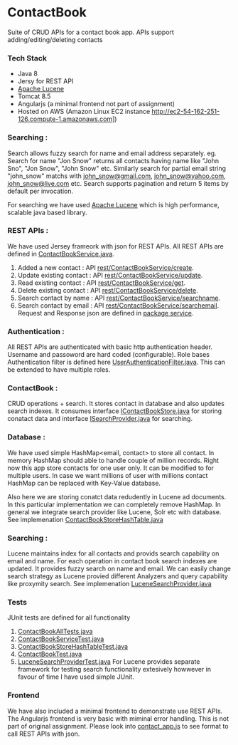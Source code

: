 # ContactBook
Suite of CRUD APIs for a contact book app. APIs support adding/editing/deleting contacts

### Tech Stack
* Java 8
* Jersy for REST API
* [Apache Lucene](https://lucene.apache.org)
* Tomcat 8.5
* Angularjs (a minimal frontend not part of assignment)
* Hosted on AWS (Amazon Linux EC2 instance http://ec2-54-162-251-126.compute-1.amazonaws.com])

### Searching :
Search allows fuzzy search for name and email address separately.
eg. Search for name  "Jon Snow" returns all contacts having name like "John Sno", "Jon Snow", "John Snow" etc.
Similarly search for partial email string "john_snow" matchs with john_snow@gmail.com, john_snow@yahoo.com, john_snow@live.com etc.
Search supports pagination and return 5 items by default per invocation.

For searching we have used [Apache Lucene](https://lucene.apache.org) which is high performance, scalable java based library. 

### REST APIs :
We have used Jersey frameork with json for REST APIs.
All REST APIs are defined in [ContactBookService.java](https://github.com/pedke/ContactBook/blob/master/ContactBookRestAPI/src/com/contactbook/service/ContactBookService.java).
1. Added a new contact : API [rest/ContactBookService/create](https://github.com/pedke/ContactBook/blob/master/ContactBookRestAPI/src/com/contactbook/service/ContactBookService.java#L43-L80).
2. Update existing contact : API [rest/ContactBookService/update](https://github.com/pedke/ContactBook/blob/master/ContactBookRestAPI/src/com/contactbook/service/ContactBookService.java#L86-L123).
3. Read existing contact : API [rest/ContactBookService/get](https://github.com/pedke/ContactBook/blob/master/ContactBookRestAPI/src/com/contactbook/service/ContactBookService.java#L130-L160).
4. Delete existing contact : API [rest/ContactBookService/delete](https://github.com/pedke/ContactBook/blob/master/ContactBookRestAPI/src/com/contactbook/service/ContactBookService.java#L168-L195).
5. Search contact by name : API [rest/ContactBookService/searchname](https://github.com/pedke/ContactBook/blob/master/ContactBookRestAPI/src/com/contactbook/service/ContactBookService.java#L203-L241).
6. Search contact by email : API [rest/ContactBookService/searchemail](https://github.com/pedke/ContactBook/blob/master/ContactBookRestAPI/src/com/contactbook/service/ContactBookService.java#L248-L287).
<br/>Request and Response json are defined in [package service](https://github.com/pedke/ContactBook/tree/master/ContactBookRestAPI/src/com/contactbook/service).

### Authentication :
All REST APIs are authenticated with basic http authentication header. Username and passoword are hard coded (configurable). Role bases Authentication filter is defined here [UserAuthenticationFilter.java](https://github.com/pedke/ContactBook/blob/master/ContactBookRestAPI/src/com/contactbook/service/UserAuthenticationFilter.java). This can be extended to have multiple roles.   

### ContactBook : 
CRUD operations + search. It stores contact in database and also updates search indexes. It consumes interface [IContactBookStore.java](https://github.com/pedke/ContactBook/blob/master/ContactBookRestAPI/src/com/contactbook/IContactBookStore.java) for storing conatact data and interface [ISearchProvider.java](https://github.com/pedke/ContactBook/blob/master/ContactBookRestAPI/src/com/contactbook/ISearchProvider.java) for searching.

### Database :
We have used simple HashMap<email, contact> to store all contact. In memory HashMap should able to handle couple of million records.
Right now this app store contacts for one user only. It can be modified to for multiple users. In case we want millions of user with millions contact HashMap can be replaced with Key-Value database.

Also here we are storing conatct data redudently in Lucene ad documents. In this particular implementation we can completely remove HashMap. In general we integrate search provider like Lucene, Solr etc with database.
See implemenation [ContactBookStoreHashTable.java](https://github.com/pedke/ContactBook/blob/master/ContactBookRestAPI/src/com/contactbook/ContactBookStoreHashTable.java)

### Searching :
Lucene maintains index for all contacts and provids search capability on email and name. For each operation in contact book search indexes are updated. It provides fuzzy search on name and email. We can easily change search strategy as Lucene provied different Analyzers and query capability like proxymity search.
See implemenation [LuceneSearchProvider.java](https://github.com/pedke/ContactBook/blob/master/ContactBookRestAPI/src/com/contactbook/LuceneSearchProvider.java)

### Tests
JUnit tests are defined for all functionality
1. [ContactBookAllTests.java](https://github.com/pedke/ContactBook/blob/master/ContactBookRestAPI/src/test/ContactBookAllTests.java)
2. [ContactBookServiceTest.java](https://github.com/pedke/ContactBook/blob/master/ContactBookRestAPI/src/test/ContactBookServiceTest.java)
3. [ContactBookStoreHashTableTest.java](https://github.com/pedke/ContactBook/blob/master/ContactBookRestAPI/src/test/ContactBookStoreHashTableTest.java)
4. [ContactBookTest.java](https://github.com/pedke/ContactBook/blob/master/ContactBookRestAPI/src/test/ContactBookTest.java)
5. [LuceneSearchProviderTest.java](https://github.com/pedke/ContactBook/blob/master/ContactBookRestAPI/src/test/LuceneSearchProviderTest.java)
For Lucene provides separate framework for testing search functionality extesively howwever in favour of time I have used simple JUnit.

### Frontend
We have also included a minimal frontend to demonstrate use REST APIs. The Angularjs frontend is very basic with miminal error handling. This is not part of original assignment.
Please look into [contact_app.js](https://github.com/pedke/ContactBook/blob/master/ContactBookRestAPI/WebContent/js/contact_app.js) to see format to call REST APIs with json.
